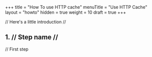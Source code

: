 +++
title = "How To use HTTP cache"
menuTitle = "Use HTTP Cache"
layout = "howto"
hidden = true
weight = 10
draft = true
+++

// Here's a little introduction //

## 1. // Step name //

// First step
